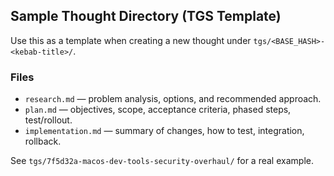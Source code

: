 ## Sample Thought Directory (TGS Template)

Use this as a template when creating a new thought under `tgs/<BASE_HASH>-<kebab-title>/`.

### Files
- `research.md` — problem analysis, options, and recommended approach.
- `plan.md` — objectives, scope, acceptance criteria, phased steps, test/rollout.
- `implementation.md` — summary of changes, how to test, integration, rollback.

See `tgs/7f5d32a-macos-dev-tools-security-overhaul/` for a real example.


